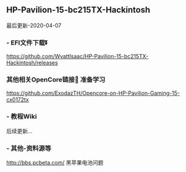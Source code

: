 ## HP-Pavilion-15-bc215TX-Hackintosh
最后更新-2020-04-07

### - EFI文件下载⏬

https://github.com/WyattIsaac/HP-Pavilion-15-bc215TX-Hackintosh/releases

### 其他相关OpenCore链接🔗 准备学习

https://github.com/ExodazTH/Opencore-on-HP-Pavilion-Gaming-15-cx0172tx


### - 教程Wiki

后续更新...

### - 其他-资料源等
http://bbs.pcbeta.com/   黑苹果电池问题
 
